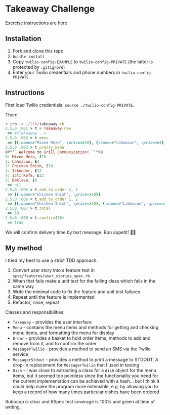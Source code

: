 # Takeaway Challenge

[Exercise instructions are here](takeaway-challenge.md)

## Installation

1. Fork and clone this repo
2. `bundle install`
3. Copy `twilio-config-EXAMPLE` to `twilio-config-PRIVATE` (the latter is protected by `.gitignore`)
4. Enter your Twilio credentials and phone numbers in `twilio-config-PRIVATE`

## Instructions

First load Twilio credentials: `source ./twilio-config-PRIVATE`.

Then:

```ruby
➜ irb -r ./lib/takeaway.rb      
2.5.0 :001 > t = Takeaway.new
 => #<Takeaway...> 
2.5.0 :002 > t.menu
 => [{:name=>"Mixed Meze", :price=>10}, {:name=>"Lahmacun", :price=>4}, {:name=>"Chicken Shish", :price=>10}, {:name=>"Iskender", :price=>12}, {:name=>"Icli Kofe", :price=>12}, {:name=>"Baklava", :price=>6}] 
2.5.0 :003 > t.pretty_menu
Oº°‘¨ Welcome to Grill Communication! ¨‘°ºO
0: Mixed Meze, £10
1: Lahmacun, £4
2: Chicken Shish, £10
3: Iskender, £12
4: Icli Kofe, £12
5: Baklava, £6
 => nil 
2.5.0 :005 > t.add_to_order 2, 1
 => [{:name=>"Chicken Shish", :price=>10}] 
2.5.0 :006 > t.add_to_order 1, 2
 => [{:name=>"Chicken Shish", :price=>10}, {:name=>"Lahmacun", :price=>4}, {:name=>"Lahmacun", :price=>4}] 
2.5.0 :007 > t.total
 => 18 
2.5.0 :008 > t.confirm(18)
 => true 
```

We will confirm delivery time by text message. Bon appetit! 👨‍🍳

## My method

I tried my best to use a strict TDD approach:
1. Convert user story into a feature test in `spec/features/user_stories_spec.rb`
2. When that fails make a unit test for the failing class which fails in the same way
3. Write the minimal code to fix the feature and unit test failures
4. Repeat until the feature is implemented
5. Refactor, rinse, repeat

Classes and responsibilities:
- `Takeaway` - provides the user interface
- `Menu` - contains the menu items and methods for getting and checking menu items, and formatting the menu for display
- `Order` - provides a basket to hold order items, methods to add and remove from it, and to confirm the order
- `MessagerTwilio` - provides a method to send an SMS via the Twilio service
- `MessagerStdout` - provides a method to print a message to STDOUT. A drop-in replacement for `MessagerTwilio` that I used in testing
- `Dish` - I was close to extracting a class for a `dish` object for the menu items, but it seemed too pointless since the functionality you need for the current implementation can be achieved with a hash... but I think it could help make the program more extensible, e.g. by allowing you to keep a record of how many times particular dishes have been ordered

Rubocop is clear and RSpec test coverage is 100% and green at time of writing.